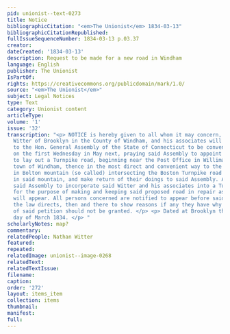 ```yaml
---
pid: unionist--text-0273
title: Notice
bibliographicCitation: "<em>The Unionist</em> 1834-03-13"
bibliographicCitationRepublished: 
fullIssueSequenceNumber: 1834-03-13 p.03.37
creator: 
dateCreated: '1834-03-13'
description: Request to be made for a new road in Windham
language: English
publisher: The Unionist
IsPartOf: 
rights: https://creativecommons.org/publicdomain/mark/1.0/
source: "<em>The Unionist</em>"
subject: Legal Notices
type: Text
category: Unionist content
articleType: 
volume: '1'
issue: '32'
transcription: "<p> NOTICE is hereby given to all whom it may concern, that Nathan
  Witter of Brooklyn in the County of Windham, and his associates will prefer a petition
  to the Hon. General Assembly of the State of Connecticut to be convened at New Haven
  on the first Wednesday in May next, praying said Assembly to appoint a Committee
  to lay out a Turnpike road, beginning near the Post Office in Willimantic in the
  town of Windham, thence in the most direct and convenient way to the gap or notch
  in Bolton mountain (so called) intersecting the Boston Turnpike road near said notch
  in said mountain, and make return of their doings to said Assembly. And also praying
  said Assembly to incorporate said Witter and his associates into a Turnpike Company
  for the purpose of making and keeping said proposed road in repair as by said petition
  will appear. All persons concerned are notified to appear before said Assembly as
  the law directs, then and there to show reasons if any they have why the prayer
  of said petition should not be granted. </p> <p> Dated at Brooklyn the 12 <sup>th</sup>
  day of March 1834. </p> "
scholarlyNotes: map?
commentary: 
relatedPeople: Nathan Witter
featured: 
repeated: 
relatedImage: unionist--image-0268
relatedText: 
relatedTextIssue: 
filename: 
caption: 
order: '272'
layout: items_item
collection: items
thumbnail: 
manifest: 
full: 
---
```


